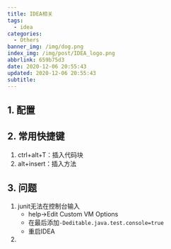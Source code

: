 ```yaml
---
title: IDEA相关
tags:
  - idea
categories:
  - Others
banner_img: /img/dog.png
index_img: /img/post/IDEA_logo.png
abbrlink: 659b75d3
date: 2020-12-06 20:55:43
updated: 2020-12-06 20:55:43
subtitle:
---
```

## 1. 配置



## 2. 常用快捷键
1. ctrl+alt+T：插入代码块
2. alt+insert：插入方法

## 3. 问题
1. junit无法在控制台输入
   * help->Edit Custom VM Options
   * 在最后添加`-Deditable.java.test.console=true`
   * 重启IDEA
2. 